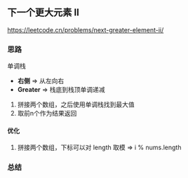 ## 下一个更大元素 II

<https://leetcode.cn/problems/next-greater-element-ii/>

### 思路

单调栈

- **右侧** => 从左向右
- **Greater** => 栈底到栈顶单调递减

1. 拼接两个数组，之后使用单调栈找到最大值
2. 取前n个作为结果返回

#### 优化

1. 拼接两个数组，下标可以对 length 取模 => i % nums.length

### 总结

